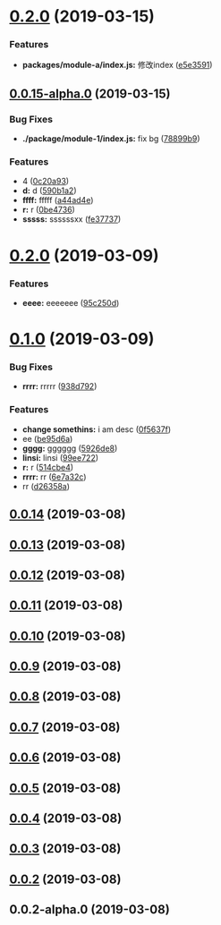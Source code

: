 # [0.2.0](http://h/compare/v0.0.15-alpha.0...v0.2.0) (2019-03-15)


### Features

* **packages/module-a/index.js:** 修改index ([e5e3591](http://h/commits/e5e3591))



## [0.0.15-alpha.0](http://h/compare/v0.2.0...v0.0.15-alpha.0) (2019-03-15)


### Bug Fixes

* **./package/module-1/index.js:** fix bg ([78899b9](http://h/commits/78899b9))


### Features

* 4 ([0c20a93](http://h/commits/0c20a93))
* **d:** d ([590b1a2](http://h/commits/590b1a2))
* **ffff:** fffff ([a44ad4e](http://h/commits/a44ad4e))
* **r:** r ([0be4736](http://h/commits/0be4736))
* **sssss:** ssssssxx ([fe37737](http://h/commits/fe37737))



# [0.2.0](http://h/compare/v0.1.0...v0.2.0) (2019-03-09)


### Features

* **eeee:** eeeeeee ([95c250d](http://h/commits/95c250d))



# [0.1.0](http://h/compare/v0.0.14...v0.1.0) (2019-03-09)


### Bug Fixes

* **rrrr:** rrrrr ([938d792](http://h/commits/938d792))


### Features

* **change somethins:** i am desc ([0f5637f](http://h/commits/0f5637f))
* ee ([be95d6a](http://h/commits/be95d6a))
* **gggg:** gggggg ([5926de8](http://h/commits/5926de8))
* **linsi:** linsi ([99ee722](http://h/commits/99ee722))
* **r:** r ([514cbe4](http://h/commits/514cbe4))
* **rrrr:** rr ([6e7a32c](http://h/commits/6e7a32c))
* rr ([d26358a](http://h/commits/d26358a))



## [0.0.14](http://h/compare/v0.0.13...v0.0.14) (2019-03-08)



## [0.0.13](http://h/compare/v0.0.12...v0.0.13) (2019-03-08)



## [0.0.12](http://h/compare/v0.0.11...v0.0.12) (2019-03-08)



## [0.0.11](http://h/compare/v0.0.10...v0.0.11) (2019-03-08)



## [0.0.10](http://h/compare/v0.0.9...v0.0.10) (2019-03-08)



## [0.0.9](http://h/compare/v0.0.8...v0.0.9) (2019-03-08)



## [0.0.8](http://h/compare/v0.0.7...v0.0.8) (2019-03-08)



## [0.0.7](http://h/compare/v0.0.6...v0.0.7) (2019-03-08)



## [0.0.6](http://h/compare/v0.0.5...v0.0.6) (2019-03-08)



## [0.0.5](http://h/compare/v0.0.4...v0.0.5) (2019-03-08)



## [0.0.4](http://h/compare/v0.0.3...v0.0.4) (2019-03-08)



## [0.0.3](http://h/compare/v0.0.2...v0.0.3) (2019-03-08)



## [0.0.2](http://h/compare/v0.0.2-alpha.0...v0.0.2) (2019-03-08)



## 0.0.2-alpha.0 (2019-03-08)



